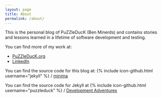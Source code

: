 ```yaml
---
layout: page
title: About
permalink: /about/
---
```


This is the personal blog of PuZZleDucK (Ben Minerds) and contains stories and lessons learned in a lifetime of software development and testing.

You can find more of my work at:
- [PuZZleDucK.org](https://PuZZleDucK.org/)
- [LinkedIn](https://au.linkedin.com/in/puzzleduck)

You can find the source code for this blog at:
{% include icon-github.html username="jekyll" %} /
[minima](https://github.com/jekyll/minima)

You can find the source code for Jekyll at
{% include icon-github.html username="puzzleduck" %} /
[Development Adventures](https://github.com/PuZZleDucK/Development-Adventures)
